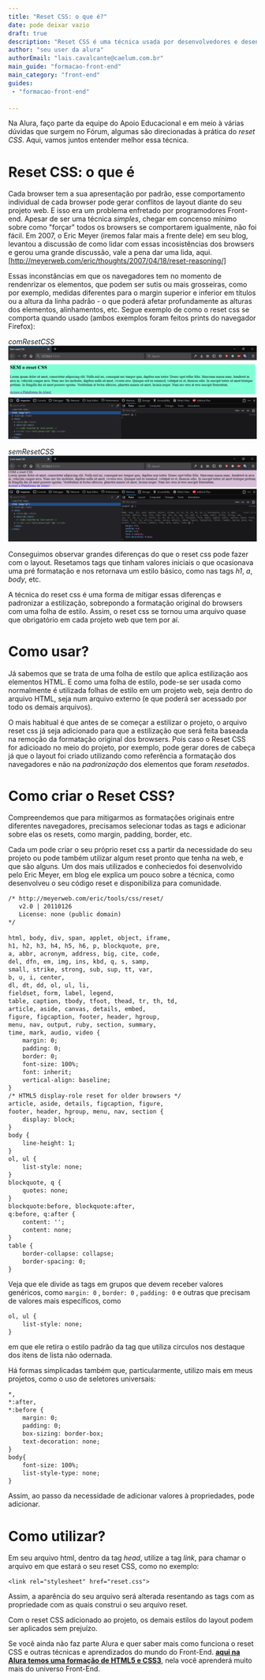```yaml
---
title: "Reset CSS: o que é?"
date: pode deixar vazio
draft: true
description: "Reset CSS é uma técnica usada por desenvolvedores e desenvolvedoras Front-End com o objetivo de minimizar o comporamento padrão de cada navegador"
author: "seu user da alura"
authorEmail: "lais.cavalcante@caelum.com.br"
main_guide: "formacao-front-end"
main_category: "front-end"
guides:
 - "formacao-front-end"

---
```


Na Alura, faço parte da equipe do Apoio Educacional e em meio à várias dúvidas que surgem no Fórum, algumas são direcionadas à prática do *reset CSS*. Aqui, vamos juntos entender melhor essa técnica.

# Reset CSS: o que é

Cada browser tem a sua apresentação por padrão, esse comportamento individual de cada browser pode gerar conflitos de layout diante do seu projeto web. E isso era um problema enfretado por programodores Front-end. Apesar de ser uma técnica *simples*, chegar em concenso mínimo sobre como "forçar" todos os browsers se comportarem igualmente, não foi fácil. Em 2007, o Eric Meyer (iremos falar mais a frente dele) em seu blog, levantou a discussão de como lidar com essas incosistências dos browsers e gerou uma grande discussão, vale a pena dar uma lida, aqui. [http://meyerweb.com/eric/thoughts/2007/04/18/reset-reasoning/]

Essas inconstâncias em que os navegadores tem no momento de rendenrizar os elementos, que  podem ser sutis ou mais grosseiras, como por exemplo, medidas diferentes para o margin superior e inferior em títulos ou a altura da linha padrão - o que poderá afetar profundamente as alturas dos elementos, alinhamentos, etc. Segue exemplo de como o reset css se comporta quando usado (ambos exemplos foram feitos prints do navegador Firefox):

*comResetCSS*
![comResetCSS](img/semReset.png)

*semResetCSS*
![semResetCSS](img/comReset.png)

Conseguimos observar grandes diferenças do que o reset css pode fazer com o layout. Resetamos tags que tinham valores iniciais o que ocasionava uma pré formatação e nos retornava um estilo básico, como nas tags *h1*, *a*, *body*, etc. 

A técnica do reset css é uma forma de mitigar essas diferenças e padronizar a estilização, sobrepondo a formatação original do browsers com uma folha de estilo. Assim, o reset css se tornou uma arquivo quase que obrigatório em cada projeto web que tem por aí.

# Como usar?

Já sabemos que se trata de uma folha de estilo que aplica estilização aos elementos HTML. E como uma folha de estilo, pode-se ser usada como normalmente é utilizada folhas de estilo em um projeto web, seja dentro do arquivo HTML, seja num arquivo externo (e que poderá ser acessado por todo os demais arquivos).

O mais habitual é que antes de se começar a estilizar o projeto, o arquivo reset css já seja adicionado para que a estilização que será feita baseada na remoção da formatação original dos browsers. Pois caso o Reset CSS for adicioado no meio do projeto, por exemplo, pode gerar dores de cabeça já que o layout foi criado utilizando como referência a formatação dos navegadores e não na *padronização* dos elementos que foram *resetados*.

# Como criar o Reset CSS?

Compreendemos que para mitigarmos as formatações originais entre diferentes navegadores, precisamos selecionar todas as tags e adicionar sobre elas os resets, como margin, padding, border, etc. 

Cada um pode criar o seu próprio reset css a partir da necessidade do seu projeto ou pode também utilizar algum reset pronto que tenha na web, e que são alguns. Um dos mais utilizados e conheciedos foi desenvolvido pelo Eric Meyer, em blog ele explica um pouco sobre a técnica, como desenvolveu o seu código reset e disponibiliza para comunidade.

```
/* http://meyerweb.com/eric/tools/css/reset/ 
   v2.0 | 20110126
   License: none (public domain)
*/

html, body, div, span, applet, object, iframe,
h1, h2, h3, h4, h5, h6, p, blockquote, pre,
a, abbr, acronym, address, big, cite, code,
del, dfn, em, img, ins, kbd, q, s, samp,
small, strike, strong, sub, sup, tt, var,
b, u, i, center,
dl, dt, dd, ol, ul, li,
fieldset, form, label, legend,
table, caption, tbody, tfoot, thead, tr, th, td,
article, aside, canvas, details, embed, 
figure, figcaption, footer, header, hgroup, 
menu, nav, output, ruby, section, summary,
time, mark, audio, video {
	margin: 0;
	padding: 0;
	border: 0;
	font-size: 100%;
	font: inherit;
	vertical-align: baseline;
}
/* HTML5 display-role reset for older browsers */
article, aside, details, figcaption, figure, 
footer, header, hgroup, menu, nav, section {
	display: block;
}
body {
	line-height: 1;
}
ol, ul {
	list-style: none;
}
blockquote, q {
	quotes: none;
}
blockquote:before, blockquote:after,
q:before, q:after {
	content: '';
	content: none;
}
table {
	border-collapse: collapse;
	border-spacing: 0;
}
```
Veja que ele divide as tags em grupos que devem receber valores genéricos, como `margin: 0` , `border: 0` , `padding: 0` e outras que precisam de valores mais específicos, como 
```
ol, ul {
	list-style: none;
}
```
em que ele retira o estilo padrão da tag que utiliza circulos nos destaque dos itens de lista não odernada.

Há formas simplicadas também que, particularmente, utilizo mais em meus projetos, como o uso de seletores universais:
```
*, 
*:after,
*:before {
	margin: 0;
	padding: 0;
	box-sizing: border-box;
    text-decoration: none;
}
body{
    font-size: 100%;
    list-style-type: none;
}
```
Assim, ao passo da necessidade de adicionar valores à propriedades, pode adicionar.

# Como utilizar?

Em seu arquivo html, dentro da tag *head*, utilize a tag *link*, para chamar o arquivo em que estará o seu reset CSS, como no exemplo:

```
<link rel="stylesheet" href="reset.css">
```
Assim, a aparência do seu arquivo será alterada resentando as tags com as propriedade com as quais construi o seu arquivo reset.

Com o reset CSS adicionado ao projeto, os demais estilos do layout podem ser aplicados sem prejuízo.

Se você ainda não faz parte Alura e quer saber mais como funciona o reset CSS e outras técnicas e  aprendizados do mundo do Front-End. [**aqui na Alura temos uma formação de HTML5 e CSS3**](https://www.alura.com.br/formacao-html-e-css), nela você aprenderá muito mais do universo Front-End.